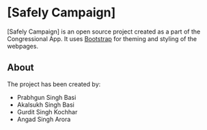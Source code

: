 # [Safely Campaign]

[Safely Campaign] is an open source project created as a part of the Congressional App.
It uses [Bootstrap](https://getbootstrap.com/) for theming and styling of the webpages.  


## About

The project has been created by:
* Prabhgun Singh Basi
* Akalsukh Singh Basi
* Gurdit Singh Kochhar
* Angad Singh Arora


